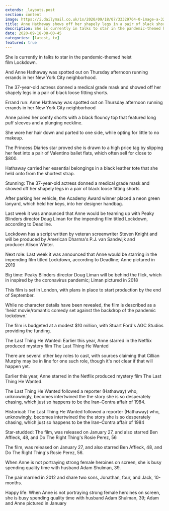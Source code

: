 ```yaml
---
extends: _layouts.post
section: content
image: https://i.dailymail.co.uk/1s/2020/09/18/07/33329764-0-image-a-32_1600411809832.jpg 
title: Anne Hathaway shows off her shapely legs in a pair of black shorts during masked errand run in NYC 
description: She is currently in talks to star in the pandemic-themed heist film Lockdown. And Anne Hathaway was spotted out on Thursday afternoon running errands in New York City. 
date: 2020-09-18-08-00-45 
categories: [latest, tv] 
featured: true 
--- 
```

She is currently in talks to star in the pandemic-themed heist film Lockdown.

And Anne Hathaway was spotted out on Thursday afternoon running errands in her New York City neighborhood.

The 37-year-old actress donned a medical grade mask and showed off her shapely legs in a pair of black loose fitting shorts.

Errand run: Anne Hathaway was spotted out on Thursday afternoon running errands in her New York City neighborhood

Anne paired her comfy shorts with a black flouncy top that featured long puff sleeves and a plunging neckline. 

She wore her hair down and parted to one side, while opting for little to no makeup. 

The Princess Diaries star proved she is drawn to a high price tag by slipping her feet into a pair of Valentino ballet flats, which often sell for close to $800.

Hathaway carried her essential belongings in a black leather tote that she held onto from the shortest strap.

Stunning: The 37-year-old actress donned a medical grade mask and showed off her shapely legs in a pair of black loose fitting shorts

After parking her vehicle, the Academy Award winner placed a neon green lanyard, which held her keys, into her designer handbag.

Last week it was announced that Anne would be teaming up with Peaky Blinders director Doug Liman for the impending film titled Lockdown, according to Deadline.

Lockdown has a script written by veteran screenwriter Steven Knight and will be produced by American Dharma's P.J. van Sandwijk and producer Alison Winter. 

Next role: Last week it was announced that Anne would be starring in the impending film titled Lockdown, according to Deadline; Anne pictured in 2019

Big time: Peaky Blinders director Doug Liman will be behind the flick, which in inspired by the coronavirus pandemic; Liman pictured in 2018

This film is set in London, with plans in place to start production by the end of September.

While no character details have been revealed, the film is described as a 'heist movie/romantic comedy set against the backdrop of the pandemic lockdown.'

The film is budgeted at a modest $10 million, with Stuart Ford's AGC Studios providing the funding.

The Last Thing He Wanted: Earlier this year, Anne starred in the Netflix produced mystery film The Last Thing He Wanted

There are several other key roles to cast, with sources claiming that Cillian Murphy may be in line for one such role, though it's not clear if that will happen yet. 

Earlier this year, Anne starred in the Netflix produced mystery film The Last Thing He Wanted.

The Last Thing He Wanted followed a reporter (Hathaway) who, unknowingly, becomes intertwined the the story she is so desperately chasing, which just so happens to be the Iran–Contra affair of 1984.

Historical: The Last Thing He Wanted followed a reporter (Hathaway) who, unknowingly, becomes intertwined the the story she is so desperately chasing, which just so happens to be the Iran–Contra affair of 1984

Star-studded: The film, was released on January 27, and also starred Ben Affleck, 48, and Do The Right Thing's Rosie Perez, 56

The film, was released on January 27, and also starred Ben Affleck, 48, and Do The Right Thing's Rosie Perez, 56.

When Anne is not portraying strong female heroines on screen, she is busy spending quality time with husband Adam Shulman, 39.

The pair married in 2012 and share two sons, Jonathan, four, and Jack, 10-months. 

Happy life: When Anne is not portraying strong female heroines on screen, she is busy spending quality time with husband Adam Shulman, 39; Adam and Anne pictured in January

